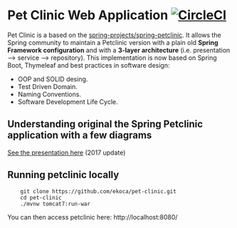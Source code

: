 # Pet Clinic Web Application [![CircleCI](https://circleci.com/gh/ekoca/pet-clinic.svg?style=svg)](https://circleci.com/gh/ekoca/pet-clinic)

Pet Clinic is a based on the [spring-projects/spring-petclinic](https://github.com/spring-projects/spring-petclinic).
It allows the Spring community to maintain a Petclinic version with a plain old **Spring Framework configuration**
and with a **3-layer architecture** (i.e. presentation --> service --> repository).
This implementation is now based on Spring Boot, Thymeleaf and best practices in software design:

 * OOP and SOLID desing.
 * Test Driven Domain.
 * Naming Conventions.
 * Software Development Life Cycle.

## Understanding original the Spring Petclinic application with a few diagrams
[See the presentation here](http://fr.slideshare.net/AntoineRey/spring-framework-petclinic-sample-application) (2017 update)

## Running petclinic locally
```
	git clone https://github.com/ekoca/pet-clinic.git
	cd pet-clinic
	./mvnw tomcat7:run-war
```

You can then access petclinic here: http://localhost:8080/
